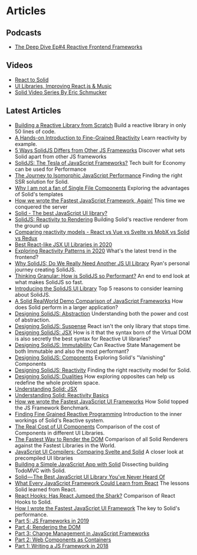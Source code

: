 # Articles

## Podcasts

- [The Deep Dive Ep#4 Reactive Frontend Frameworks](https://thedeepdive.simplecast.com/episodes/reactive-frontend-frameworks)

## Videos

- [React to Solid](https://www.youtube.com/watch?v=p8e9ta269x8&t=4425s)
- [UI Libraries, Improving React.js & Music](https://www.youtube.com/watch?v=Dq5EAcup044)
- [Solid Video Series By Eric Schmucker](https://www.youtube.com/playlist?list=PLtLhzwNMDs1fMi43erQSzXD49Y4p0TniU)

## Latest Articles

- [Building a Reactive Library from Scratch](https://dev.to/ryansolid/building-a-reactive-library-from-scratch-1i0p) Build a reactive library in only 50 lines of code.
- [A Hands-on Introduction to Fine-Grained Reactivity](https://dev.to/ryansolid/a-hands-on-introduction-to-fine-grained-reactivity-3ndf) Learn reactivity by example.
- [5 Ways SolidJS Differs from Other JS Frameworks](https://dev.to/ryansolid/5-ways-solidjs-differs-from-other-js-frameworks-1g63) Discover what sets Solid apart from other JS frameworks
- [SolidJS: The Tesla of JavaScript Frameworks?](https://medium.com/@ryansolid/solidjs-the-tesla-of-javascript-ui-frameworks-6a1d379bc05e) Tech built for Economy can be used for Performance
- [The Journey to Isomorphic JavaScript Performance](https://indepth.dev/the-journey-to-isomorphic-rendering-performance) Finding the right SSR solution for Solid.
- [Why I am not a fan of Single File Components](https://dev.to/ryansolid/why-i-m-not-a-fan-of-single-file-components-3bfl) Exploring the advantages of Solid's templates
- [How we wrote the Fastest JavaScript Framework, Again!](https://levelup.gitconnected.com/how-we-wrote-the-fastest-javascript-ui-framework-again-db097ddd99b6) This time we conquered the server
- [Solid - The best JavaScript UI library?](https://areknawo.com/solid-the-best-javascript-ui-library/)
- [SolidJS: Reactivity to Rendering](https://indepth.dev/solidjs-reactivity-to-rendering/) Building Solid's reactive renderer from the ground up
- [Comparing reactivity models - React vs Vue vs Svelte vs MobX vs Solid vs Redux](https://dev.to/lloyds-digital/comparing-reactivity-models-react-vs-vue-vs-svelte-vs-mobx-vs-solid-29m8)
- [Best React-like JSX UI Libraries in 2020](https://areknawo.com/best-react-like-jsx-ui-libraries-in-2020/)
- [Exploring Reactivity Patterns in 2020](https://indepth.dev/exploring-the-state-of-reactivity-patterns-in-2020/) What's the latest trend in the frontend?
- [Why SolidJS: Do We Really Need Another JS UI Library](https://dev.to/ryansolid/why-solidjs-do-we-need-another-js-ui-library-1mdc) Ryan's personal journey creating SolidJS.
- [Thinking Granular: How is SolidJS so Performant?](https://dev.to/ryansolid/thinking-granular-how-is-solidjs-so-performant-4g37) An end to end look at what makes SolidJS so fast.
- [Introducing the SolidJS UI Library](https://dev.to/ryansolid/introducing-the-solidjs-ui-library-4mck) Top 5 reasons to consider learning about SolidJS.
- [A Solid RealWorld Demo Comparison of JavaScript Frameworks](https://levelup.gitconnected.com/a-solid-realworld-demo-comparison-8c3363448fd8) How does Solid perform in a larger application?
- [Designing SolidJS: Abstraction](https://levelup.gitconnected.com/designing-solidjs-abstraction-66d8c63fa7d1?source=friends_link&sk=9cc520bbba3d97872a78081a8ab7b259) Understanding both the power and cost of abstraction.
- [Designing SolidJS: Suspense](https://itnext.io/designing-solidjs-suspense-f4e92c625cb5?source=friends_link&sk=f06f93d28632daba59048ed3d6d6b0a5) React isn't the only library that stops time.
- [Designing SolidJS: JSX](https://medium.com/@ryansolid/designing-solidjs-jsx-50ee2b791d4c?source=friends_link&sk=ef3d7ada15b50a6b5b7f5aee2cb8f952) How is it that the syntax born of the Virtual DOM is also secretly the best syntax for Reactive UI libraries?
- [Designing SolidJS: Immutability](https://medium.com/javascript-in-plain-english/designing-solidjs-immutability-f1e46fe9f321?source=friends_link&sk=912e32c63353ff0e084630bf3b63a8b1) Can Reactive State Management be both Immutable and also the most performant?
- [Designing SolidJS: Components](https://medium.com/@ryansolid/designing-solidjs-components-8f1ebb88d78b?source=friends_link&sk=cac89d1679d8be2c7bf2b303fabd153c) Exploring Solid's "Vanishing" Components
- [Designing SolidJS: Reactivity](https://medium.com/@ryansolid/designing-solidjs-reactivity-75180a4c74b4?source=friends_link&sk=dbb9dd46a2e902c199ad3d5c7aeb1566) Finding the right reactivity model for Solid.
- [Designing SolidJS: Dualities](https://medium.com/@ryansolid/designing-solidjs-dualities-69ee4c08aa03?source=friends_link&sk=161ddd70db4fca50d6f33b6d53056d36) How exploring opposites can help us redefine the whole problem space.
- [Understanding Solid: JSX](https://dev.to/atfzl/understanding-solid-jsx-584p)
- [Understanding Solid: Reactivity Basics](https://dev.to/atfzl/understanding-solid-reactivity-basics-39kk)
- [How we wrote the Fastest JavaScript UI Frameworks](https://medium.com/@ryansolid/how-we-wrote-the-fastest-javascript-ui-frameworks-a96f2636431e) How Solid topped the JS Framework Benchmark.
- [Finding Fine Grained Reactive Programming](https://levelup.gitconnected.com/finding-fine-grained-reactive-programming-89741994ddee?source=friends_link&sk=31c66a70c1dce7dd5f3f4229423ad127) Introduction to the inner workings of Solid's Reactive system.
- [The Real Cost of UI Components](https://medium.com/better-programming/the-real-cost-of-ui-components-6d2da4aba205?source=friends_link&sk=a412aa18825c8424870d72a556db2169) Comparison of the cost of Components in different UI Libraries.
- [The Fastest Way to Render the DOM](https://medium.com/@ryansolid/the-fastest-way-to-render-the-dom-e3b226b15ca3?source=friends_link&sk=5ae1688dde789e46cecf5c976e708da5) Comparison of all Solid Renderers against the Fastest Libraries in the World.
- [JavaScript UI Compilers: Comparing Svelte and Solid](https://medium.com/@ryansolid/javascript-ui-compilers-comparing-svelte-and-solid-cbcba2120cea) A closer look at precompiled UI libraries
- [Building a Simple JavaScript App with Solid](https://levelup.gitconnected.com/building-a-simple-javascript-app-with-solid-ff17c8836409) Dissecting building TodoMVC with Solid.
- [Solid — The Best JavaScript UI Library You’ve Never Heard Of](https://levelup.gitconnected.com/solid-the-best-javascript-ui-library-youve-never-heard-of-297b22848ac1?source=friends_link&sk=d61fc9352b4a98c6c9f5f6bd2077a722)
- [What Every JavaScript Framework Could Learn from React](https://medium.com/@ryansolid/what-every-javascript-framework-could-learn-from-react-1e2bbd9feb09?source=friends_link&sk=75b3f6f90eecc7d210814baa2d5ab52c) The lessons Solid learned from React.
- [React Hooks: Has React Jumped the Shark?](https://medium.com/js-dojo/react-hooks-has-react-jumped-the-shark-c8cf04e246cf?source=friends_link&sk=a5017cca813ea970b480cc44afb32034) Comparison of React Hooks to Solid.
- [How I wrote the Fastest JavaScript UI Framework](https://medium.com/@ryansolid/how-i-wrote-the-fastest-javascript-ui-framework-37525b42d6c9?source=friends_link&sk=8eb9387a535a306d1eb96f7ce88c4db5) The key to Solid's performance.
- [Part 5: JS Frameworks in 2019](https://medium.com/@ryansolid/b-y-o-f-part-5-js-frameworks-in-2019-deb9c4d3e74)
- [Part 4: Rendering the DOM](https://medium.com/@ryansolid/b-y-o-f-part-4-rendering-the-dom-753657689647)
- [Part 3: Change Management in JavaScript Frameworks](https://medium.com/@ryansolid/b-y-o-f-part-3-change-management-in-javascript-frameworks-6af6e436f63c)
- [Part 2: Web Components as Containers](https://medium.com/@ryansolid/b-y-o-f-part-2-web-components-as-containers-85e04a7d96e9)
- [Part 1: Writing a JS Framework in 2018](https://medium.com/@ryansolid/b-y-o-f-part-1-writing-a-js-framework-in-2018-b02a41026929)
